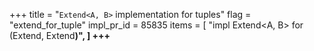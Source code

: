 +++
title = "`Extend<A, B>` implementation for tuples"
flag = "extend_for_tuple"
impl_pr_id = 85835
items = [
    "impl Extend<A, B> for (Extend<A>, Extend<B>)",
]
+++
